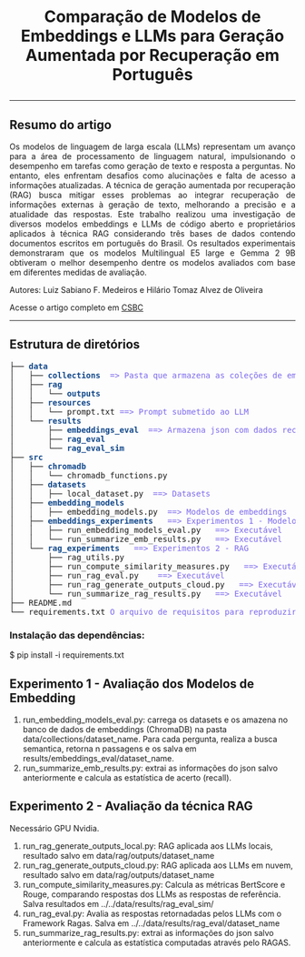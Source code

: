 # <p style="text-align:center;"> Comparação de Modelos de Embeddings e LLMs para Geração Aumentada por Recuperação em Português</p> 

---
## Resumo do artigo

<p style="text-align:justify;">Os modelos de linguagem de larga escala (LLMs) representam um avanço para a área de processamento de linguagem natural, impulsionando o desempenho em tarefas como geração de texto e resposta a perguntas. No entanto, eles enfrentam desafios como alucinações e falta de acesso a informações atualizadas. A técnica de geração aumentada por recuperação (RAG) busca mitigar esses problemas ao integrar recuperação de informações externas à geração de texto, melhorando a precisão e a atualidade das respostas. Este trabalho realizou uma investigação de diversos modelos embeddings e LLMs de código aberto e proprietários aplicados à técnica RAG considerando três bases de dados contendo documentos escritos em português do Brasil. Os resultados experimentais demonstraram que os modelos Multilingual E5 large e Gemma 2 9B obtiveram o melhor desempenho dentre os modelos avaliados com base em diferentes medidas de avaliação.</p>

Autores: Luiz Sabiano F. Medeiros e Hilário Tomaz Alvez de Oliveira

Acesse o artigo completo em [CSBC](https://teste.com.br/teste)

---

## Estrutura de diretórios


<pre>├── <font color="#12488B"><b>data</b></font>
│   ├── <font color="#12488B"><b>collections</b></font> <font color="#7B68EE"> => Pasta que armazena as coleções de embeddings</font>
│   ├── <font color="#12488B"><b>rag</b></font>
│   │   └── <font color="#12488B"><b>outputs</b></font>
│   ├── <font color="#12488B"><b>resources</b></font>  
│   │   └── prompt.txt <font color="#7B68EE">==> Prompt submetido ao LLM</font>
│   └── <font color="#12488B"><b>results</b></font> 
│       ├── <font color="#12488B"><b>embeddings_eval</b></font> <font color="#7B68EE"> ==> Armazena json com dados recuperados pelo modelo de embedding e cvs do score encontrado</font>
│       ├── <font color="#12488B"><b>rag_eval</b></font>
│       └── <font color="#12488B"><b>rag_eval_sim</b></font>
├── <font color="#12488B"><b>src</b></font>
│   ├── <font color="#12488B"><b>chromadb</b></font>
│   │   └── chromadb_functions.py
│   ├── <font color="#12488B"><b>datasets</b></font>
│   │   ├── local_dataset.py <font color="#7B68EE"> ==> Datasets</font>
│   ├── <font color="#12488B"><b>embedding_models</b></font>
│   │   ├── embedding_models.py <font color="#7B68EE"> ==> Modelos de embeddings</font>
│   ├── <font color="#12488B"><b>embeddings_experiments</b></font> <font color="#7B68EE">  ==> Experimentos 1 - Modelos de Embeddins</font>
│   │   ├── run_embedding_models_eval.py </font> <font color="#7B68EE"> ==> Executável </font>
│   │   └── run_summarize_emb_results.py <font color="#7B68EE">  ==> Executável </font>
│   └── <font color="#12488B"><b>rag_experiments</b></font> <font color="#7B68EE">  ==> Experimentos 2 - RAG</font>
│       ├── rag_utils.py
│       ├── run_compute_similarity_measures.py <font color="#7B68EE">  ==> Executável</font>
│       ├── run_rag_eval.py  <font color="#7B68EE">  ==> Executável</font>
│       ├── run_rag_generate_outputs_cloud.py <font color="#7B68EE">  ==> Executável</font>
│       └── run_summarize_rag_results.py <font color="#7B68EE">  ==> Executável</font>
├── README.md
└── requirements.txt <font color="#7B68EE">O arquivo de requisitos para reproduzir os experimentos</font>
</pre>


### Instalação das dependências: 
$ pip install -i requirements.txt


## Experimento 1 - Avaliação dos Modelos de Embedding

1) run_embedding_models_eval.py: carrega os datasets e os amazena no banco de dados de embeddings (ChromaDB) na pasta data/collections/dataset_name.
Para cada pergunta, realiza a busca semantica, retorna n passagens e os salva em results/embeddings_eval/dataset_name. 
2) run_summarize_emb_results.py: extrai as informações do json salvo anteriormente e calcula as estatística de acerto (recall). 

## Experimento 2 - Avaliação da técnica RAG 

Necessário GPU Nvidia.

1) run_rag_generate_outputs_local.py: RAG aplicada aos LLMs locais, resultado salvo em data/rag/outputs/dataset_name
2) run_rag_generate_outputs_cloud.py: RAG aplicada aos LLMs em nuvem, resultado salvo em data/rag/outputs/dataset_name
3) run_compute_similarity_measures.py: Calcula as métricas BertScore e Rouge, comparando respostas dos LLMs as respostas de referência. Salva resultados em ../../data/results/rag_eval_sim/
4) run_rag_eval.py: Avalia as respostas retornadadas pelos LLMs com o Framework Ragas. Salva em ../../data/results/rag_eval/dataset_name
5) run_summarize_rag_results.py: extrai as informações do json salvo anteriormente e calcula as estatística computadas através pelo RAGAS.